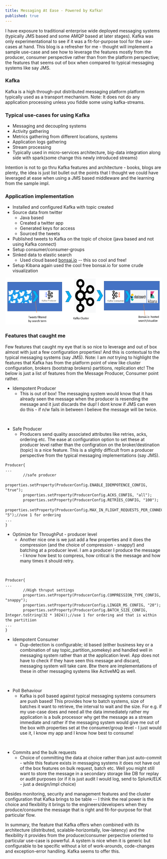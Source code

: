 ```yaml
---
title: Messaging At Ease - Powered by Kafka!
published: true
---
```


I have exposure to traditional enterprise wide deployed 
messaging systems (typically JMS based and some AMQP based at later 
stages). Kafka was only experimentational to see if it was a 
fit-for-purpose tool for the use-cases at hand. This blog is a 
refresher for me - thought will implement a sample use-case and see 
how to leverage the features mostly from the producer, consumer perspective rather than from the platform perspective; the features that seems out of box when compared to typical messaging systems like say JMS.

### Kafka 
Kafka is a high through-put distributed messaging platform 
platform typically used as a transport mechanism. Note: It does not do 
any application processing unless you fiddle some using kafka-streams.


### Typical use-cases for using Kafka
* Messaging and decoupling systems  
* Activity gathering
* Metrics gathering from different locations, systems
* Application logs gathering
* Stream processing 
* Typically used in micro-services architecture, big-data integration
 along side with spark(some change this newly introduced streams)

Intention is not to go thru Kafka features and architecture - 
books, blogs are plenty, the idea is just list bullet out the points
that I thought we could have leveraged at ease when using a JMS based 
middleware and the learning from the sample impl.

### Application implementation 

* Installed and configured Kafka with topic created 
* Source data from twitter 
    - Java based 
    - Created a twitter app
    - Generated keys for access 
    - Sourced the tweets
* Published tweets to Kafka on the topic of choice (java based and 
not using Kafka connect)
* Setup consumer/consumer-groups
* Sinked data to elastic search
    - Used cloud based [bonsai.io](https://bonsai.io/) -- this so cool and free!
* Setup Kibana again used the cool free bonsai.io for some 
crude visualization

<img src="/assets/images/Messaging-Kafka-Application_Arch.PNG" 
width="700" height="150" />

### Features that caught me

Few features that caught my eye that is so nice to leverage and 
out of box almost with just a few configuration properties! And this is contextual 
to the typical messaging systems (say JMS). Note: I
 am *not* trying to highlight the features that Kafka has from the 
 platform point of view like cluster 
 configuration, brokers (bootstrap brokers) partitions, replication 
 etc! The below is just a list of features from the Message Producer, 
 Consumer point rather.
 
* Idempotent Producer
    - This is out of box! The messaging system would know 
    that it has already seen the message when the producer is resending
     the message and it just discards the dup! I dont know if JMS can even do this - if n/w fails in between I believe the message will be twice.

<br/>

* Safe Producer 
   - Producers send quality associated attributes like retries, acks, ordering etc. The ease at configuration option to set these at producer level rather than the configration on the broker/destination (topic) is a nice feature. This is a slightly difficult from a producer perspective from the typical messaging implementations (say JMS).

```console
Producer{
...
        //safe producer
        properties.setProperty(ProducerConfig.ENABLE_IDEMPOTENCE_CONFIG, "true");
        properties.setProperty(ProducerConfig.ACKS_CONFIG, "all");
        properties.setProperty(ProducerConfig.RETRIES_CONFIG, "100");
        properties.setProperty(ProducerConfig.MAX_IN_FLIGHT_REQUESTS_PER_CONNECTION, "5");//use 1 for ordering
...        
}
```

* Optimize for ThroughPut - producer level
    - Another nice one is we just add a few properties and it 
    does the compression (and the choice of compression - snappy!) 
    and batching at a producer level. I am a producer I produce the message - I know 
    how best to compress, how critical is the message and how many 
    times it should retry.
   
<br/>
  
```console
Producer{
...
        //High thruput settings
        properties.setProperty(ProducerConfig.COMPRESSION_TYPE_CONFIG, "snappy");
        properties.setProperty(ProducerConfig.LINGER_MS_CONFIG, "20");
        properties.setProperty(ProducerConfig.BATCH_SIZE_CONFIG, Integer.toString(32 * 1024));//use 1 for ordering and that is within the partitiion
...
}
```

* Idempotent Consumer
    - Dup-detection is configurable; id based (either business key or a combination of say topic_partition_somekey) and handled well in messaging system rather than at the application level. App does not have to check if they have seen this message and discard, messaging system will take care. Btw there are implementations of these in other messaging systems like ActiveMQ as well.

<br/>
    
* Poll Behaviour
    - Kafka is poll based against typical messaging systems consumers
     are push based! This provides how to batch systems, size of 
     batches it want to retrieve, the interval to wait and the size. 
     For e.g. if my use-case does and need all the data immediately 
     rather my application is a bulk processor why get the message as
      a stream immediate and rather if the messaging system would 
      give me out of the box with properties set at the 
      consumer/group level - I just would use it, I know my app and I
       know how best to consume!

<br/>       

* Commits and the bulk requests
    - Choice of committing the data at choice rather than just 
    auto-commit - while this feature exists in messaging systems it 
    does not have out of the box features on bulk request, batch etc. 
    Well you might still want to store the message in a secondary 
    storage like DB for replay or audit purposes (or if it is just 
    audit I would log, send to Splunk/ELK - just a design/impl choice)
    
Besides monitoring, security and management features and the cluster 
configuration that Kafka brings to be table -- I think the real power
is the choice and flexibility it brings to the engineers/developers 
when they produce/consume the message that is right and 
fit-for-purpose for that particular flow.

In summary, the feature that Kafka offers when combined with its architecture (distributed, scalable-horizontally, low-latency) and the flexibility it provides from the producer/consumer perpective oriented to particular use-case is powerful. A system is nice when it is generic but configurable to be specific without a lot of work-arounds, code-changes and exception-error handling. Kafka seems to offer this.
    
